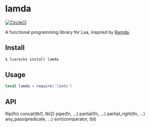 # lamda
[![CircleCI](https://circleci.com/gh/helpermethod/lamda.svg?style=svg)](https://circleci.com/gh/helpermethod/lamda)

A functional programming library for Lua, inspired by [Ramda](https://ramdajs.com/).

## Install

```sh
$ luarocks install lamda
```

## Usage

```lua
local lamda = require('lamda')
```

## API

flip(fn)
concat(tbl1, tbl2)
pipe(fn, ...)
partial(fn, ...)
partial_right(fn, ...)
any_pass(predicate, ...)
sort(comparator, tbl)              
